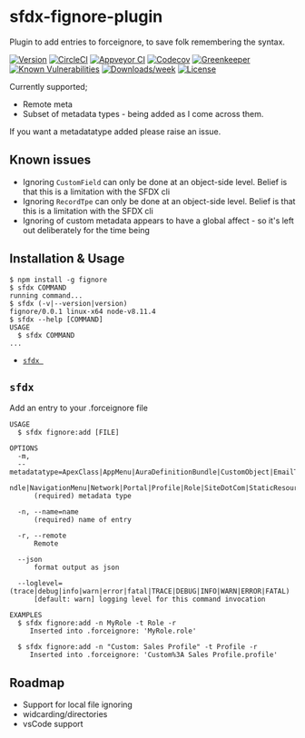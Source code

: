 sfdx-fignore-plugin
===================

Plugin to add entries to forceignore, to save folk remembering the syntax.

[![Version](https://img.shields.io/npm/v/sfdx-fignore-plugin.svg)](https://npmjs.org/package/sfdx-fignore-plugin)
[![CircleCI](https://circleci.com/gh/toddhalfpenny/sfdx-fignore-plugin/tree/master.svg?style=shield)](https://circleci.com/gh/toddhalfpenny/sfdx-fignore-plugin/tree/master)
[![Appveyor CI](https://ci.appveyor.com/api/projects/status/github/toddhalfpenny/sfdx-fignore-plugin?branch=master&svg=true)](https://ci.appveyor.com/project/heroku/sfdx-fignore-plugin/branch/master)
[![Codecov](https://codecov.io/gh/toddhalfpenny/sfdx-fignore-plugin/branch/master/graph/badge.svg)](https://codecov.io/gh/toddhalfpenny/sfdx-fignore-plugin)
[![Greenkeeper](https://badges.greenkeeper.io/toddhalfpenny/sfdx-fignore-plugin.svg)](https://greenkeeper.io/)
[![Known Vulnerabilities](https://snyk.io/test/github/toddhalfpenny/sfdx-fignore-plugin/badge.svg)](https://snyk.io/test/github/toddhalfpenny/sfdx-fignore-plugin)
[![Downloads/week](https://img.shields.io/npm/dw/sfdx-fignore-plugin.svg)](https://npmjs.org/package/sfdx-fignore-plugin)
[![License](https://img.shields.io/npm/l/sfdx-fignore-plugin.svg)](https://github.com/toddhalfpenny/sfdx-fignore-plugin/blob/master/package.json)

Currently supported;
- Remote meta
- Subset of metadata types - being added as I come across them.

If you want a metadatatype added please raise an issue.

## Known issues
- Ignoring `CustomField` can only be done at an object-side level. Belief is that this is a limitation with the SFDX cli
- Ignoring `RecordTpe` can only be done at an object-side level. Belief is that this is a limitation with the SFDX cli
- Ignoring of custom metadata appears to have a global affect - so it's left out deliberately for the time being

## Installation & Usage

<!-- toc -->

<!-- tocstop -->
<!-- install -->
<!-- usage -->
```sh-session
$ npm install -g fignore
$ sfdx COMMAND
running command...
$ sfdx (-v|--version|version)
fignore/0.0.1 linux-x64 node-v8.11.4
$ sfdx --help [COMMAND]
USAGE
  $ sfdx COMMAND
...
```
<!-- usagestop -->
<!-- commands -->
* [`sfdx `](#sfdx-)

## `sfdx `

Add an entry to your .forceignore file

```
USAGE
  $ sfdx fignore:add [FILE]

OPTIONS
  -m, 
  --metadatatype=ApexClass|AppMenu|AuraDefinitionBundle|CustomObject|EmailTemplate|FlexiPage|Layout|LightningComponentBu
  ndle|NavigationMenu|Network|Portal|Profile|Role|SiteDotCom|StaticResource
      (required) metadata type

  -n, --name=name
      (required) name of entry

  -r, --remote
      Remote

  --json
      format output as json

  --loglevel=(trace|debug|info|warn|error|fatal|TRACE|DEBUG|INFO|WARN|ERROR|FATAL)
      [default: warn] logging level for this command invocation

EXAMPLES
  $ sfdx fignore:add -n MyRole -t Role -r
     Inserted into .forceignore: 'MyRole.role'
  
  $ sfdx fignore:add -n "Custom: Sales Profile" -t Profile -r
     Inserted into .forceignore: 'Custom%3A Sales Profile.profile'
```
<!-- commandsstop -->

## Roadmap
- Support for local file ignoring
- widcarding/directories
- vsCode support
